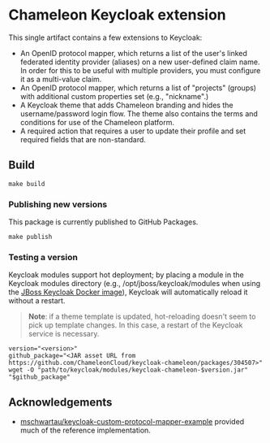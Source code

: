# Chameleon Keycloak extension

This single artifact contains a few extensions to Keycloak:

* An OpenID protocol mapper, which
  returns a list of the user's linked federated identity provider (aliases) on
  a new user-defined claim name. In order for this to be useful with multiple
  providers, you must configure it as a multi-value claim.
* An OpenID protocol mapper, which returns a list of "projects" (groups) with
  additional custom properties set (e.g., "nickname".)
* A Keycloak theme that adds Chameleon branding and hides
  the username/password login flow. The theme also contains the terms and
  conditions for use of the Chameleon platform.
* A required action that requires a user to update their profile
  and set required fields that are non-standard.

## Build

```shell
make build
```

### Publishing new versions

This package is currently published to GitHub Packages.

```shell
make publish
```

### Testing a version

Keycloak modules support hot deployment; by placing a module in the Keycloak modules directory (e.g., /opt/jboss/keycloak/modules when using the [JBoss Keycloak Docker image](https://hub.docker.com/r/jboss/keycloak/)), Keycloak will automatically reload it without a restart.

> **Note**: if a theme template is updated, hot-reloading doesn't seem to pick up template changes. In this case, a restart of the Keycloak service is necessary.

```shell
version="<version>"
github_package="<JAR asset URL from https://github.com/ChameleonCloud/keycloak-chameleon/packages/304507>"
wget -O "path/to/keycloak/modules/keycloak-chameleon-$version.jar" "$github_package"
```

## Acknowledgements

- [mschwartau/keycloak-custom-protocol-mapper-example](https://github.com/mschwartau/keycloak-custom-protocol-mapper-example) provided much of the reference implementation.
